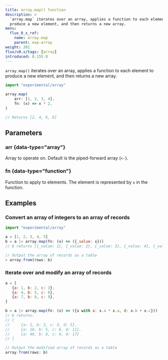 ```yaml
---
title: array.map() function
description: >
  `array.map` iterates over an array, applies a function to each element to
  produce a new element, and then returns a new array.
menu:
  flux_0_x_ref:
    name: array.map
    parent: exp-array
weight: 301
flux/v0.x/tags: [array]
introduced: 0.155.0
---
```


`array.map()` iterates over an array, applies a function to each element to
produce a new element, and then returns a new array.

```js
import "experimental/array"

array.map(
    arr: [1, 2, 3, 4],
    fn: (x) => x * 2,
)

// Returns [2, 4, 6, 8]
```

## Parameters

### arr {data-type="array"}
Array to operate on. Default is the piped-forward array (`<-`).

### fn {data-type="function"}
Function to apply to elements. The element is represented by `x` in the function.

## Examples

### Convert an array of integers to an array of records
```js
import "experimental/array"

a = [1, 2, 3, 4, 5]
b = a |> array.map(fn: (x) => ({_value: x}))
// b returns [{_value: 1}, {_value: 2}, {_value: 3}, {_value: 4}, {_value: 5}]

// Output the array of records as a table
> array.from(rows: b)
```

### Iterate over and modify an array of records
```js
a = [
   {a: 1, b: 2, c: 3},
   {a: 4, b: 5, c: 6},
   {a: 7, b: 8, c: 9},
]

b = a |> array.map(fn: (x) => ({x with a: x.a * x.a, d: x.b + x.c}))
// b returns:
// [
//     {a: 1, b: 2, c: 3, d: 5},
//     {a: 16, b: 5, c: 6, d: 11},
//     {a: 49, b: 8, c: 9, d: 17}
// ]

// Output the modified array of records as a table
array.from(rows: b)
```
